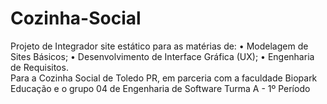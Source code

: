 # Cozinha-Social

Projeto de Integrador site estático para as matérias de:
• Modelagem de Sites Básicos;
• Desenvolvimento de Interface Gráfica (UX);
• Engenharia de Requisitos.  
Para a Cozinha Social de Toledo PR, em parceria com a faculdade Biopark Educação e o grupo 04 de Engenharia de Software Turma A - 1º Período
